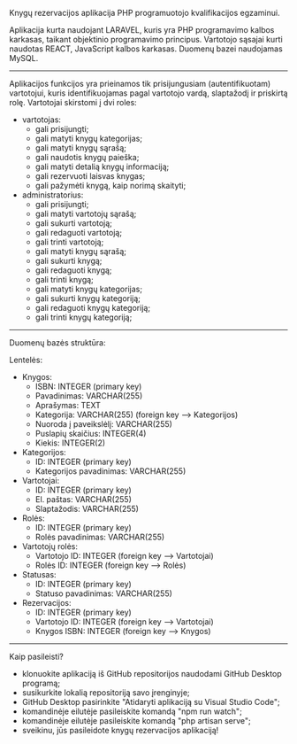 Knygų rezervacijos aplikacija PHP programuotojo kvalifikacijos egzaminui.

Aplikacija kurta naudojant LARAVEL, kuris yra PHP programavimo kalbos karkasas, taikant objektinio programavimo principus. Vartotojo sąsajai kurti naudotas REACT, JavaScript kalbos karkasas. Duomenų bazei naudojamas MySQL.

***

Aplikacijos funkcijos yra prieinamos tik prisijungusiam (autentifikuotam) vartotojui, kuris identifikuojamas pagal vartotojo vardą, slaptažodį ir priskirtą rolę. Vartotojai skirstomi į dvi roles: 
- vartotojas:
    - gali prisijungti;
    - gali matyti knygų kategorijas;
    - gali matyti knygų sąrašą;
    - gali naudotis knygų paieška;
    - gali matyti detalią knygų informaciją;
    - gali rezervuoti laisvas knygas;
    - gali pažymėti knygą, kaip norimą skaityti;
- administratorius:
    - gali prisijungti;
    - gali matyti vartotojų sąrašą;
    - gali sukurti vartotoją;
    - gali redaguoti vartotoją;
    - gali trinti vartotoją;
    - gali matyti knygų sąrašą;
    - gali sukurti knygą;
    - gali redaguoti knygą;
    - gali trinti knygą;
    - gali matyti knygų kategorijas;
    - gali sukurti knygų kategoriją;
    - gali redaguoti knygų kategoriją;
    - gali trinti knygų kategoriją;

***

Duomenų bazės struktūra:

Lentelės:
- Knygos:
    - ISBN: INTEGER (primary key)
    - Pavadinimas: VARCHAR(255)
    - Aprašymas: TEXT
    - Kategorija: VARCHAR(255) (foreign key --> Kategorijos)
    - Nuoroda į paveikslėlį: VARCHAR(255)
    - Puslapių skaičius: INTEGER(4)
    - Kiekis: INTEGER(2)
- Kategorijos:
    - ID: INTEGER (primary key)
    - Kategorijos pavadinimas: VARCHAR(255)
- Vartotojai:
    - ID: INTEGER (primary key)
    - El. paštas: VARCHAR(255)
    - Slaptažodis: VARCHAR(255)
- Rolės:
    - ID: INTEGER (primary key)
    - Rolės pavadinimas: VARCHAR(255)
- Vartotojų rolės:
    - Vartotojo ID: INTEGER (foreign key --> Vartotojai)
    - Rolės ID: INTEGER (foreign key --> Rolės)
- Statusas:
    - ID: INTEGER (primary key)
    - Statuso pavadinimas: VARCHAR(255)
- Rezervacijos:
    - ID: INTEGER (primary key)
    - Vartotojo ID: INTEGER (foreign key --> Vartotojai)
    - Knygos ISBN: INTEGER (foreign key --> Knygos)

***

Kaip pasileisti?

- klonuokite aplikaciją iš GitHub repositorijos naudodami GitHub Desktop programą;
- susikurkite lokalią repositoriją savo įrenginyje;
- GitHub Desktop pasirinkite "Atidaryti aplikaciją su Visual Studio Code";
- komandinėje eilutėje pasileiskite komandą "npm run watch";
- komandinėje eilutėje pasileiskite komandą "php artisan serve";
- sveikinu, jūs pasileidote knygų rezervacijos aplikaciją!
